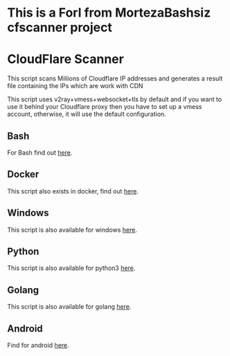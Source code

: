 # This is a Forl from MortezaBashsiz cfscanner project

# CloudFlare Scanner
This script scans Millions of Cloudflare IP addresses and generates a result file containing the IPs which are work with CDN

This script uses v2ray+vmess+websocket+tls by default and if you want to use it behind your Cloudflare proxy then you have to set up a vmess account, otherwise, it will use the default configuration.

## Bash

For Bash find out [here](https://github.com/otahmasebii/CFScanner/tree/main/bash "here").

## Docker

This script also exists in docker, find out [here](https://github.com/otahmasebii/CFScanner/tree/main/docker "here").

## Windows

This script is also available for windows [here](https://github.com/otahmasebii/CFScanner/tree/main/windows "here").

## Python

This script is also available for python3 [here](https://github.com/otahmasebii/CFScanner/tree/main/python "here").

## Golang

This script is also available for golang [here](https://github.com/otahmasebii/CFScanner/tree/main/golang "here").

## Android

Find for android [here](https://github.com/otahmasebii/CFScanner/tree/main/android "here").